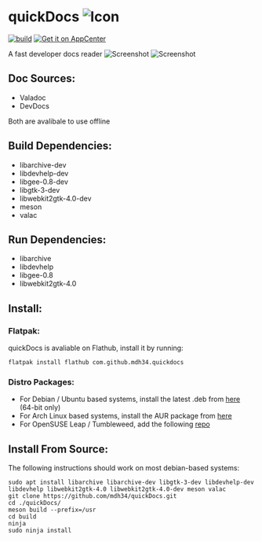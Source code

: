 
# quickDocs ![Icon](https://github.com/mdh34/quickDocs/raw/master/data/icons/64/com.github.mdh34.quickdocs.svg?sanitize=true)


[![build](https://travis-ci.org/mdh34/quickDocs.svg?branch=master)](https://travis-ci.org/mdh34/quickDocs)
[![Get it on AppCenter](https://appcenter.elementary.io/badge.svg)](https://appcenter.elementary.io/com.github.mdh34.quickdocs)

A fast developer docs reader
![Screenshot](https://raw.githubusercontent.com/mdh34/quickDocs/master/data/images/screenshot-1.png)
![Screenshot](https://raw.githubusercontent.com/mdh34/quickDocs/master/data/images/screenshot-4.png)

## Doc Sources:
 - Valadoc
 - DevDocs

 Both are avalibale to use offline
## Build Dependencies:
 - libarchive-dev
 - libdevhelp-dev
 - libgee-0.8-dev
 - libgtk-3-dev
 - libwebkit2gtk-4.0-dev
 - meson
 - valac

## Run Dependencies:
 - libarchive
 - libdevhelp
 - libgee-0.8
 - libwebkit2gtk-4.0

## Install:
### Flatpak:
 quickDocs is avaliable on Flathub, install it by running:
 ```
 flatpak install flathub com.github.mdh34.quickdocs
 ```
### Distro Packages:
 - For Debian / Ubuntu based systems, install the latest .deb from [here](https://github.com/mdh34/quickDocs/releases) (64-bit only)
 - For Arch Linux based systems, install the AUR package from [here](https://aur.archlinux.org/packages/quickdocs/)
 - For OpenSUSE Leap / Tumbleweed, add the following [repo](https://build.opensuse.org/package/show/home:MichaelAquilina/quickdocs)

## Install From Source:
The following instructions should work on most debian-based systems:
```
sudo apt install libarchive libarchive-dev libgtk-3-dev libdevhelp-dev libdevhelp libwebkit2gtk-4.0 libwebkit2gtk-4.0-dev meson valac
git clone https://github.com/mdh34/quickDocs.git
cd ./quickDocs/
meson build --prefix=/usr
cd build
ninja
sudo ninja install
```
